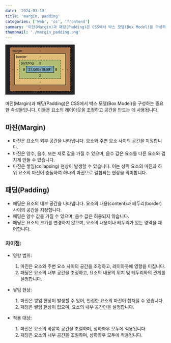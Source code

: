 ```yaml
---
date: '2024-03-13'
title: 'margin, padding'
categories: ['Web', 'cs', 'frontend']
summary: '마진(Margin)과 패딩(Padding)은 CSS에서 박스 모델(Box Model)을 구성하는 중요한 속성들입니다.'
thumbnail: './margin_padding.png'
---
```


![1](./margin_padding.png)

마진(Margin)과 패딩(Padding)은 CSS에서 박스 모델(Box Model)을 구성하는 중요한 속성들입니다. 이들은 요소의 레이아웃을 조정하고 공간을 만드는 데 사용됩니다.

## 마진(Margin)

- 마진은 요소의 외부 공간을 나타냅니다. 요소와 주변 요소 사이의 공간을 지정합니다.
- 마진은 양수, 음수, 또는 제로 값을 가질 수 있으며, 음수 값은 요소를 다른 요소와 겹치게 만들 수 있습니다.
- 마진은 쌓임(collapsing) 현상이 발생할 수 있습니다. 이는 상위 요소의 마진과 하위 요소의 마진이 충돌하여 하나의 마진으로 결합되는 현상을 의미합니다.

## 패딩(Padding)

- 패딩은 요소의 내부 공간을 나타냅니다. 요소의 내용(content)과 테두리(border) 사이의 공간을 지정합니다.
- 패딩은 양수 값을 가질 수 있으며, 음수 값은 허용되지 않습니다.
- 패딩은 요소의 크기를 변경하지 않으며, 요소의 내용이나 테두리가 있는 영역을 제어합니다.

### 차이점:

- 영향 범위:

  1. 마진은 요소와 주변 요소 사이의 공간을 조정하고, 레이아웃에 영향을 미칩니다.
  2. 패딩은 요소의 내부 공간을 조정하고, 요소의 내용의 위치 및 테두리와의 관계를 설정합니다.

- 쌓임 현상:

  1. 마진은 쌓임 현상이 발생할 수 있어, 인접한 요소의 마진이 합쳐질 수 있습니다.
  2. 패딩은 쌓임 현상이 없으며, 요소의 내부 공간만을 설정합니다.

- 적용 대상:

  1. 마진은 요소의 바깥쪽 공간을 조절하며, 상하좌우 모두에 적용됩니다.
  2. 패딩은 요소의 내부 공간을 조절하며, 상하좌우 모두에 적용됩니다.
